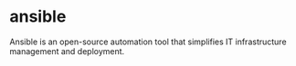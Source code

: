 # ansible
Ansible is an open-source automation tool that simplifies IT infrastructure management and deployment.
